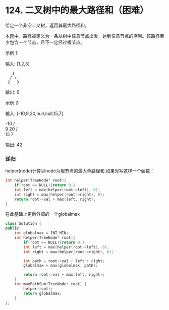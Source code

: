 # 124. 二叉树中的最大路径和（困难）

给定一个非空二叉树，返回其最大路径和。

本题中，路径被定义为一条从树中任意节点出发，达到任意节点的序列。该路径至少包含一个节点，且不一定经过根节点。

示例 1:

输入: [1,2,3]

       1
      / \
     2   3

输出: 6

示例 2:

输入: [-10,9,20,null,null,15,7]

   -10
   / \
  9  20
    /  \
   15   7

输出: 42

### 递归
helper(node)计算以node为根节点的最大单路径和
如果光写这样一个函数：
```c++
int helper(TreeNode* root){
    if(root == NULL){return 0;}
    int left = max(helper(root->left), 0);
    int right = max(helper(root->right), 0);
    return root->val + max(left, right);
}
```
在此基础上更新外部的一个globalmax
```C++
class Solution {
public:
    int globalmax = INT_MIN;
    int helper(TreeNode* root){
        if(root == NULL){return 0;}
        int left = max(helper(root->left), 0);
        int right = max(helper(root->right), 0);

        int path = root->val + left + right;
        globalmax = max(globalmax, path);

        return root->val + max(left, right);
    }
    int maxPathSum(TreeNode* root) {
        helper(root);
        return globalmax;
    }
};
```